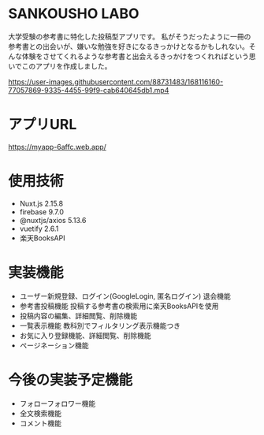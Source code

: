 # SANKOUSHO LABO
大学受験の参考書に特化した投稿型アプリです。
私がそうだったように一冊の参考書との出会いが、嫌いな勉強を好きになるきっかけとなるかもしれない。そんな体験をさせてくれるような参考書と出会えるきっかけをつくれればという思いでこのアプリを作成しました。

https://user-images.githubusercontent.com/88731483/168116160-77057869-9335-4455-99f9-cab640645db1.mp4

# アプリURL
https://myapp-6affc.web.app/

# 使用技術
- Nuxt.js 2.15.8
- firebase 9.7.0
- @nuxtjs/axios 5.13.6
- vuetify 2.6.1
- 楽天BooksAPI

# 実装機能
- ユーザー新規登録、ログイン(GoogleLogin, 匿名ログイン) 退会機能
- 参考書投稿機能 投稿する参考書の検索用に楽天BooksAPIを使用
-  投稿内容の編集、詳細閲覧、削除機能
- 一覧表示機能 教科別でフィルタリング表示機能つき
- お気に入り登録機能、詳細閲覧、削除機能
- ページネーション機能

# 今後の実装予定機能
- フォローフォロワー機能
- 全文検索機能
- コメント機能
